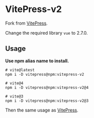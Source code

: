 # VitePress-v2

Fork from [VitePress](https://github.com/vuejs/vitepress).

Change the required library `vue` to 2.7.0.

## Usage

**Use npm alias name to install.**

```shell
# vite@latest
npm i -D vitepress@npm:vitepress-v2

# vite@4
npm i -D vitepress@npm:vitepress-v2@4

# vite@3
npm i -D vitepress@npm:vitepress-v2@3
```

Then the same usage as [VitePress](https://github.com/vuejs/vitepress).
